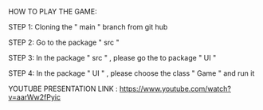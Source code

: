 HOW TO PLAY THE GAME:

STEP 1: Cloning the " main " branch from git hub

STEP 2: Go to the package " src "

STEP 3: In the package " src " , please go the to package " UI "

STEP 4: In the package " UI " , please choose the class " Game " and run it

YOUTUBE PRESENTATION LINK : https://www.youtube.com/watch?v=aarWw2fPyic
